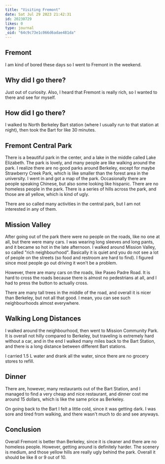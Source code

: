 ```yaml
---
title: "Visiting Fremont"
date: Sat Jul 29 2023 21:42:31
id: 20230729
likes: 0
type: journal
_oid: "64c9c73e1c066d6adae481da"
---
```

## Fremont

I am kind of bored these days so I went to Fremont in the weekend.

## Why did I go there?

Just out of curiosity. Also, I heard that Fremont is really rich, so I
wanted to there and see for myself.

## How did I go there?

I walked to North Berkeley Bart station (where I usually run to that
station at night), then took the Bart for like 30 minutes.

## Fremont Central Park

There is a beautiful park in the center, and a lake in the middle called
Lake Elizabeth. The park is lovely, and many people are like walking
around the park. I realize there are no good parks around Berkeley,
except for maybe Strawberry Creek Park, which is like smaller than the
forest area in the university. I went in and got a map of the park.
Occasionally there are people speaking Chinese, but also some looking
like hispanic. There are no homeless people in the park. There is a
series of hills across the park, and those are all yellow, which is kind
of ugly.

There are so called many activities in the central park, but I am not
interested in any of them.

## Mission Valley

After going out of the park there were no people on the roads, like no
one at all, but there were many cars. I was wearing long sleeves and
long pants, and it became so hot in the late afternoon. I walked around
Mission Valley, so called \"rich neighbourhood\". Basically it is quiet
and you do not see a lot of people on the streets (so food and restroom
are hard to find). I figured since most people go out driving it won\'t
be a problem.

However, there are many cars on the roads, like Paseo Padre Road. It is
hard to cross the roads because there is almost no pedestrians at all,
and I had to press the button to actually cross.

There are many tall trees in the middle of the road, and overall it is
nicer than Berkeley, but not all that good. I mean, you can see such
neighbourhoods almost everywhere.

## Walking Long Distances

I walked around the neighbourhood, then went to Mission Community Park.
It is overall not hilly compared to Berkeley, but traveling is extremely
hard without a car, and in the end I walked many miles back to the Bart
Station, and there is a long distance between different Bart stations.

I carried 1.5 L water and drank all the water, since there are no
grocery stores to refill.

## Dinner

There are, however, many restaurants out of the Bart Station, and I
managed to find a very cheap and nice restaurant, and dinner cost me
around 15 dollars, which is like the same price as Berkeley.

On going back to the Bart I felt a little cold, since it was getting
dark. I was sore and tired from walking, and there wasn\'t much to do
and see anyways.

## Conclusion

Overall Fremont is better than Berkeley, since it is cleaner and there
are no homeless people. However, getting around is definitely harder.
The scenery is medium, and those yellow hills are really ugly behind the
park. Overall it should be like 8 or 9 out of 10.
